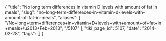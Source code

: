 {
    "title": "No long term differences in vitamin D levels with amount of fat in meals",
    "slug": "no-long-term-differences-in-vitamin-d-levels-with-amount-of-fat-in-meals",
    "aliases": [
        "/No+long+term+differences+in+vitamin+D+levels+with+amount+of+fat+in+meals+\u2013+Feb+2013",
        "/5107"
    ],
    "tiki_page_id": 5107,
    "date": "2014-02-28",
    "tags": []
}
